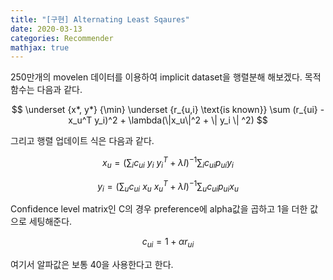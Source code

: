 ```yaml
---
title: "[구현] Alternating Least Sqaures"
date: 2020-03-13
categories: Recommender
mathjax: true
---
```




250만개의 movelen 데이터를 이용하여 implicit dataset을 행렬분해 해보겠다. 목적함수는 다음과 같다.

$$ \underset {x*, y*} {\min} \underset {r_{u,i} \text{is known}} \sum (r_{ui} - x_u^T y_i)^2 + \lambda(\|x_u\|^2 + \| y_i \| ^2) $$



그리고 행렬 업데이트 식은 다음과 같다.

$$ x_u = (\sum_i c_{ui} \ y_i \ y_i^T + \lambda I)^{-1} \sum_i c_{ui} p_{ui} y_i$$

$$ y_i = (\sum_u c_{ui} \ x_u \ x_u^T + \lambda I) ^{-1} \sum_u c_{ui} p_{ui} x_u$$



Confidence level matrix인 C의 경우 preference에 alpha값을 곱하고 1을 더한 값으로 세팅해준다.

$$ c_{ui} = 1+ \alpha r_{ui}$$

여기서 알파값은 보통 40을 사용한다고 한다.